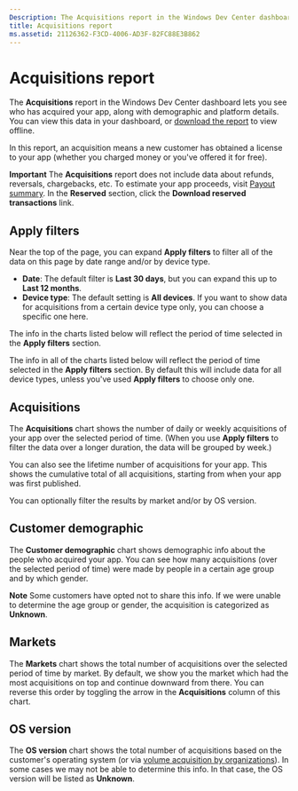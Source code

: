 ```yaml
---
Description: The Acquisitions report in the Windows Dev Center dashboard lets you see who has acquired your app, along with demographic and platform details.
title: Acquisitions report
ms.assetid: 21126362-F3CD-4006-AD3F-82FC88E3B862
---
```


# Acquisitions report


The **Acquisitions** report in the Windows Dev Center dashboard lets you see who has acquired your app, along with demographic and platform details. You can view this data in your dashboard, or [download the report](download-analytic-reports.md) to view offline.

In this report, an acquisition means a new customer has obtained a license to your app (whether you charged money or you've offered it for free).

**Important**  The **Acquisitions** report does not include data about refunds, reversals, chargebacks, etc. To estimate your app proceeds, visit [Payout summary](payout-summary.md). In the **Reserved** section, click the **Download reserved transactions** link.

 

## Apply filters


Near the top of the page, you can expand **Apply filters** to filter all of the data on this page by date range and/or by device type.

-   **Date**: The default filter is **Last 30 days**, but you can expand this up to **Last 12 months**.
-   **Device type**: The default setting is **All devices**. If you want to show data for acquisitions from a certain device type only, you can choose a specific one here.

The info in the charts listed below will reflect the period of time selected in the **Apply filters** section.

The info in all of the charts listed below will reflect the period of time selected in the **Apply filters** section. By default this will include data for all device types, unless you've used **Apply filters** to choose only one.

## Acquisitions


The **Acquisitions** chart shows the number of daily or weekly acquisitions of your app over the selected period of time. (When you use **Apply filters** to filter the data over a longer duration, the data will be grouped by week.)

You can also see the lifetime number of acquisitions for your app. This shows the cumulative total of all acquisitions, starting from when your app was first published.

You can optionally filter the results by market and/or by OS version.

## Customer demographic


The **Customer demographic** chart shows demographic info about the people who acquired your app. You can see how many acquisitions (over the selected period of time) were made by people in a certain age group and by which gender.

**Note**  Some customers have opted not to share this info. If we were unable to determine the age group or gender, the acquisition is categorized as **Unknown**.

 

## Markets


The **Markets** chart shows the total number of acquisitions over the selected period of time by market. By default, we show you the market which had the most acquisitions on top and continue downward from there. You can reverse this order by toggling the arrow in the **Acquisitions** column of this chart.

## OS version


The **OS version** chart shows the total number of acquisitions based on the customer's operating system (or via [volume acquisition by organizations](organizational-licensing.md)). In some cases we may not be able to determine this info. In that case, the OS version will be listed as **Unknown**.

 

 






<!--HONumber=May16_HO4-->


